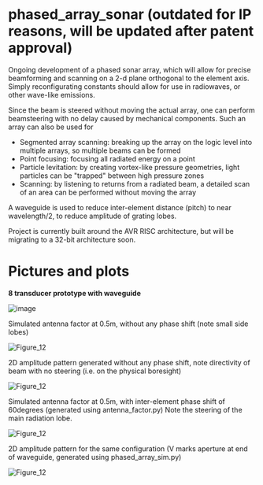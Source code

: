 # phased_array_sonar (outdated for IP reasons, will be updated after patent approval)

Ongoing development of a phased sonar array, which will allow for precise beamforming and scanning on a 2-d plane orthogonal to the element axis.
Simply reconfigurating constants should allow for use in radiowaves, or other wave-like emissions.

Since the beam is steered without moving the actual array, one can perform beamsteering with no delay caused by mechanical components.
Such an array can also be used for
- Segmented array scanning: breaking up the array on the logic level into multiple arrays, so multiple beams can be formed
- Point focusing: focusing all radiated energy on a point
- Particle levitation: by creating vortex-like pressure geometries, light particles can be "trapped" between high pressure zones
- Scanning: by listening to returns from a radiated beam, a detailed scan of an area can be performed without moving the array

A waveguide is used to reduce inter-element distance (pitch) to near wavelength/2, to reduce amplitude of grating lobes.

Project is currently built around the AVR RISC architecture, but will be migrating to a 32-bit architecture soon.

# Pictures and plots

 **8 transducer prototype with waveguide**
 
![image](https://github.com/AayushPanda/phased_array_sonar/assets/60160845/d83ef8ad-6bc6-4554-b286-ce1168d3049b)

Simulated antenna factor at 0.5m, without any phase shift (note small side lobes)

![Figure_12](https://github.com/AayushPanda/phased_array_sonar/assets/60160845/b7f19983-3ce3-42bb-87c7-e1d37211ba1c)

2D amplitude pattern generated without any phase shift, note directivity of beam with no steering (i.e. on the physical boresight)

![Figure_12](https://github.com/AayushPanda/phased_array_sonar/assets/60160845/ea3b2178-9cd0-47b9-9818-ef9d2e731e50)

Simulated antenna factor at 0.5m, with inter-element phase shift of 60degrees (generated using antenna_factor.py)
Note the steering of the main radiation lobe.

![Figure_12](https://github.com/AayushPanda/phased_array_sonar/assets/60160845/623210e7-9046-40c0-9af6-2a8658f3f199)

2D amplitude pattern for the same configuration (V marks aperture at end of waveguide, generated using phased_array_sim.py)

![Figure_12](https://github.com/AayushPanda/phased_array_sonar/assets/60160845/b6efb56c-6e37-46dd-a826-a42863ac8a15)



